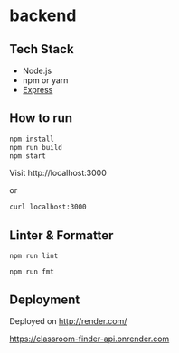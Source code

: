 # backend

## Tech Stack

* Node.js
* npm or yarn
* [Express](https://expressjs.com/)

## How to run

```sh
npm install
npm run build
npm start
```

Visit http://localhost:3000

or

```sh
curl localhost:3000
```

## Linter & Formatter

```
npm run lint
```

```
npm run fmt
```

## Deployment

Deployed on http://render.com/

https://classroom-finder-api.onrender.com

